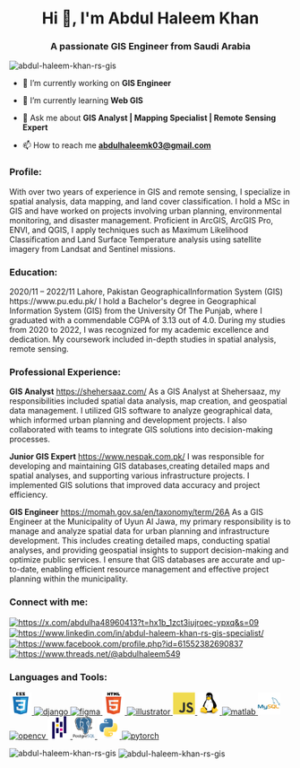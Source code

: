 <h1 align="center">Hi 👋, I'm Abdul Haleem Khan</h1>
<h3 align="center">A passionate GIS Engineer from Saudi Arabia</h3>

<p align="left"> <img src="https://komarev.com/ghpvc/?username=abdul-haleem-khan-rs-gis&label=Profile%20views&color=0e75b6&style=flat" alt="abdul-haleem-khan-rs-gis" /> </p>

- 🔭 I’m currently working on **GIS Engineer**

- 🌱 I’m currently learning **Web GIS**

- 💬 Ask me about **GIS Analyst | Mapping Specialist | Remote Sensing Expert**

- 📫 How to reach me **abdulhaleemk03@gmail.com**

<h3 align="left">Profile:</h3>
<p align="left">
  With over two years of experience in GIS and remote sensing, I specialize in spatial analysis, data mapping, and 
land cover classification. I hold a MSc in GIS and have worked on projects involving urban planning, 
environmental monitoring, and disaster management. Proficient in ArcGIS, ArcGIS Pro, ENVI, and QGIS, I apply 
techniques such as Maximum Likelihood Classification and Land Surface Temperature analysis using satellite 
imagery from Landsat and Sentinel missions.

<h3 align="left">Education:</h3>
<p align="left">
2020/11 – 2022/11
Lahore, Pakistan
GeographicalInformation System (GIS)
https://www.pu.edu.pk/
I hold a Bachelor's degree in Geographical Information System (GIS) from the 
University Of The Punjab, where I graduated with a commendable CGPA of 3.13 out of
4.0. During my studies from 2020 to 2022, I was recognized for my academic 
excellence and dedication. My coursework included in-depth studies in spatial analysis, 
remote sensing.

<h3 align="left">Professional Experience:</h3>
<p align="left">

**GIS Analyst**
 https://shehersaaz.com/
As a GIS Analyst at Shehersaaz, my responsibilities included spatial data analysis, map 
creation, and geospatial data management. I utilized GIS software to analyze 
geographical data, which informed urban planning and development projects. I also 
collaborated with teams to integrate GIS solutions into decision-making processes.

**Junior GIS Expert**
https://www.nespak.com.pk/
I was responsible for developing and maintaining GIS databases,creating detailed maps 
and spatial analyses, and supporting various infrastructure projects. I implemented GIS 
solutions that improved data accuracy and project efficiency.

**GIS Engineer**
https://momah.gov.sa/en/taxonomy/term/26A
As a GIS Engineer at the Municipality of Uyun Al Jawa, my primary responsibility is to 
manage and analyze spatial data for urban planning and infrastructure development.
This includes creating detailed maps, conducting spatial analyses, and providing 
geospatial insights to support decision-making and optimize public services. I ensure 
that GIS databases are accurate and up-to-date, enabling efficient resource management 
and effective project planning within the municipality.

<h3 align="left">Connect with me:</h3>
<p align="left">
<a href="https://twitter.com/https://x.com/abdulha48960413?t=hx1b_1zct3iujroec-ypxq&s=09" target="blank"><img align="center" src="https://raw.githubusercontent.com/rahuldkjain/github-profile-readme-generator/master/src/images/icons/Social/twitter.svg" alt="https://x.com/abdulha48960413?t=hx1b_1zct3iujroec-ypxq&s=09" height="30" width="40" /></a>
<a href="https://linkedin.com/in/https://www.linkedin.com/in/abdul-haleem-khan-rs-gis-specialist/" target="blank"><img align="center" src="https://raw.githubusercontent.com/rahuldkjain/github-profile-readme-generator/master/src/images/icons/Social/linked-in-alt.svg" alt="https://www.linkedin.com/in/abdul-haleem-khan-rs-gis-specialist/" height="30" width="40" /></a>
<a href="https://fb.com/https://www.facebook.com/profile.php?id=61552382690837" target="blank"><img align="center" src="https://raw.githubusercontent.com/rahuldkjain/github-profile-readme-generator/master/src/images/icons/Social/facebook.svg" alt="https://www.facebook.com/profile.php?id=61552382690837" height="30" width="40" /></a>
<a href="https://instagram.com/https://www.threads.net/@abdulhaleem549" target="blank"><img align="center" src="https://raw.githubusercontent.com/rahuldkjain/github-profile-readme-generator/master/src/images/icons/Social/instagram.svg" alt="https://www.threads.net/@abdulhaleem549" height="30" width="40" /></a>
</p>

<h3 align="left">Languages and Tools:</h3>
<p align="left"> <a href="https://www.w3schools.com/css/" target="_blank" rel="noreferrer"> <img src="https://raw.githubusercontent.com/devicons/devicon/master/icons/css3/css3-original-wordmark.svg" alt="css3" width="40" height="40"/> </a> <a href="https://www.djangoproject.com/" target="_blank" rel="noreferrer"> <img src="https://cdn.worldvectorlogo.com/logos/django.svg" alt="django" width="40" height="40"/> </a> <a href="https://www.figma.com/" target="_blank" rel="noreferrer"> <img src="https://www.vectorlogo.zone/logos/figma/figma-icon.svg" alt="figma" width="40" height="40"/> </a> <a href="https://www.w3.org/html/" target="_blank" rel="noreferrer"> <img src="https://raw.githubusercontent.com/devicons/devicon/master/icons/html5/html5-original-wordmark.svg" alt="html5" width="40" height="40"/> </a> <a href="https://www.adobe.com/in/products/illustrator.html" target="_blank" rel="noreferrer"> <img src="https://www.vectorlogo.zone/logos/adobe_illustrator/adobe_illustrator-icon.svg" alt="illustrator" width="40" height="40"/> </a> <a href="https://developer.mozilla.org/en-US/docs/Web/JavaScript" target="_blank" rel="noreferrer"> <img src="https://raw.githubusercontent.com/devicons/devicon/master/icons/javascript/javascript-original.svg" alt="javascript" width="40" height="40"/> </a> <a href="https://www.linux.org/" target="_blank" rel="noreferrer"> <img src="https://raw.githubusercontent.com/devicons/devicon/master/icons/linux/linux-original.svg" alt="linux" width="40" height="40"/> </a> <a href="https://www.mathworks.com/" target="_blank" rel="noreferrer"> <img src="https://upload.wikimedia.org/wikipedia/commons/2/21/Matlab_Logo.png" alt="matlab" width="40" height="40"/> </a> <a href="https://www.mysql.com/" target="_blank" rel="noreferrer"> <img src="https://raw.githubusercontent.com/devicons/devicon/master/icons/mysql/mysql-original-wordmark.svg" alt="mysql" width="40" height="40"/> </a> <a href="https://opencv.org/" target="_blank" rel="noreferrer"> <img src="https://www.vectorlogo.zone/logos/opencv/opencv-icon.svg" alt="opencv" width="40" height="40"/> </a> <a href="https://pandas.pydata.org/" target="_blank" rel="noreferrer"> <img src="https://raw.githubusercontent.com/devicons/devicon/2ae2a900d2f041da66e950e4d48052658d850630/icons/pandas/pandas-original.svg" alt="pandas" width="40" height="40"/> </a> <a href="https://www.postgresql.org" target="_blank" rel="noreferrer"> <img src="https://raw.githubusercontent.com/devicons/devicon/master/icons/postgresql/postgresql-original-wordmark.svg" alt="postgresql" width="40" height="40"/> </a> <a href="https://www.python.org" target="_blank" rel="noreferrer"> <img src="https://raw.githubusercontent.com/devicons/devicon/master/icons/python/python-original.svg" alt="python" width="40" height="40"/> </a> <a href="https://pytorch.org/" target="_blank" rel="noreferrer"> <img src="https://www.vectorlogo.zone/logos/pytorch/pytorch-icon.svg" alt="pytorch" width="40" height="40"/> </a> </p>

<p><img align="left" src="https://github-readme-stats.vercel.app/api/top-langs?username=abdul-haleem-khan-rs-gis&show_icons=true&locale=en&layout=compact" alt="abdul-haleem-khan-rs-gis" /></p>

<p>&nbsp;<img align="center" src="https://github-readme-stats.vercel.app/api?username=abdul-haleem-khan-rs-gis&show_icons=true&locale=en" alt="abdul-haleem-khan-rs-gis" /></p>
